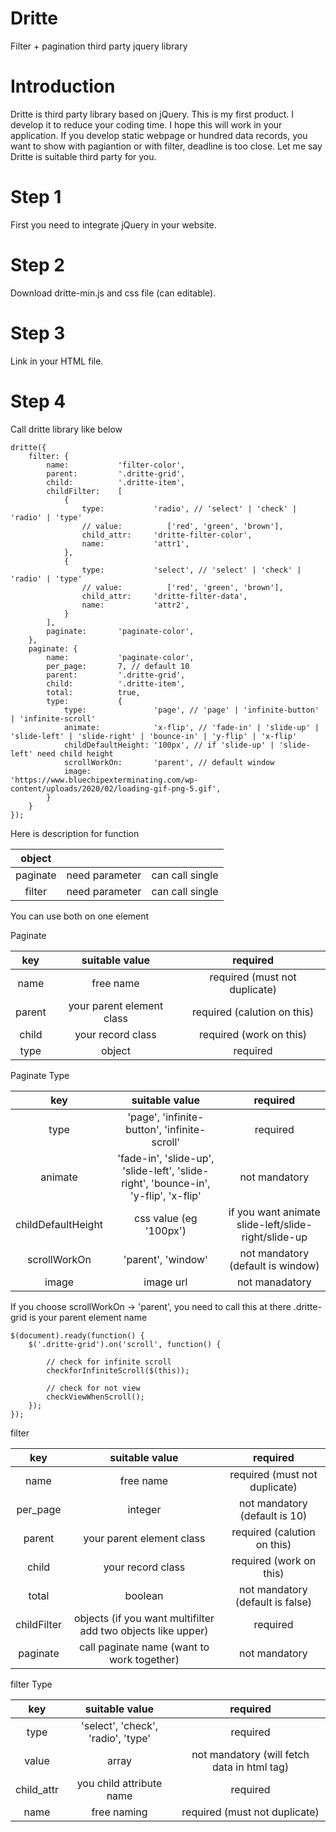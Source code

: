 # Dritte
Filter + pagination third party jquery library

# Introduction
Dritte is third party library based on jQuery. This is my first product. I develop it to reduce your coding time.
I hope this will work in your application.
If you develop static webpage or hundred data records, you want to show with pagiantion or with filter, deadline is too close. Let me say Dritte is suitable third party for you.

# Step 1
First you need to integrate jQuery in your website.

# Step 2
Download dritte-min.js and css file (can editable).

# Step 3
Link in your HTML file.

# Step 4
Call dritte library like below

```
dritte({
    filter: {
        name:           'filter-color',
        parent:         '.dritte-grid',
        child:          '.dritte-item',
        childFilter:    [
            {
                type:           'radio', // 'select' | 'check' | 'radio' | 'type'
                // value:          ['red', 'green', 'brown'],
                child_attr:     'dritte-filter-color',
                name:           'attr1',
            },
            {
                type:           'select', // 'select' | 'check' | 'radio' | 'type'
                // value:          ['red', 'green', 'brown'],
                child_attr:     'dritte-filter-data',
                name:           'attr2',
            }
        ],
        paginate:       'paginate-color',
    },
    paginate: {
        name:           'paginate-color',
        per_page:       7, // default 10
        parent:         '.dritte-grid',
        child:          '.dritte-item',
        total:          true,
        type:           {
            type:               'page', // 'page' | 'infinite-button' | 'infinite-scroll'
            animate:            'x-flip', // 'fade-in' | 'slide-up' | 'slide-left' | 'slide-right' | 'bounce-in' | 'y-flip' | 'x-flip'
            childDefaultHeight: '100px', // if 'slide-up' | 'slide-left' need child height
            scrollWorkOn:       'parent', // default window
            image:              'https://www.bluechipexterminating.com/wp-content/uploads/2020/02/loading-gif-png-5.gif',
        }
    }
});
```

Here is description for function

| object |  |  |
| :---: | :---: | :---: |
| paginate | need parameter | can call single |
| filter | need parameter | can call single |

You can use both on one element

Paginate

| key | suitable value | required |
| :---: | :---: | :---: |
| name | free name | required (must not duplicate) |
| parent | your parent element class | required (calution on this) |
| child | your record class | required (work on this) |
| type | object | required |

Paginate Type

| key | suitable value | required |
| :---: | :---: | :---: |
| type | 'page', 'infinite-button', 'infinite-scroll' | required |
| animate | 'fade-in', 'slide-up', 'slide-left', 'slide-right', 'bounce-in', 'y-flip', 'x-flip' | not mandatory |
| childDefaultHeight | css value (eg '100px') | if you want animate slide-left/slide-right/slide-up |
| scrollWorkOn | 'parent', 'window' | not mandatory (default is window) |
| image | image url | not manadatory |

If you choose scrollWorkOn -> 'parent', you need to call this
at there .dritte-grid is your parent element name
```
$(document).ready(function() {
    $('.dritte-grid').on('scroll', function() {

        // check for infinite scroll
        checkforInfiniteScroll($(this));

        // check for not view
        checkViewWhenScroll();
    });
});
```

filter

| key | suitable value | required |
| :---: | :---: | :---: |
| name | free name | required (must not duplicate) |
| per_page | integer | not mandatory (default is 10) |
| parent | your parent element class | required (calution on this) |
| child | your record class | required (work on this) |
| total | boolean | not mandatory (default is false) |
| childFilter | objects (if you want multifilter add two objects like upper) | required |
| paginate | call paginate name (want to work together) | not mandatory |

filter Type

| key | suitable value | required |
| :---: | :---: | :---: |
| type | 'select', 'check', 'radio', 'type' | required |
| value | array | not mandatory (will fetch data in html tag) |
| child_attr | you child attribute name | required |
| name | free naming | required (must not duplicate) |
